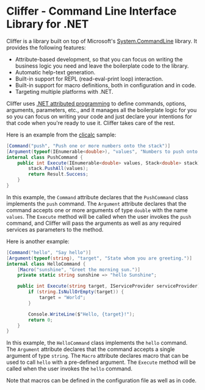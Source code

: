 # Cliffer - Command Line Interface Library for .NET

Cliffer is a library built on top of Microsoft's [System.CommandLine](https://learn.microsoft.com/en-us/dotnet/standard/commandline/) library. It provides the following features:

* Attribute-based development, so that you can focus on writing the business logic you need and leave the boilerplate code to the library.
* Automatic help-text generation.
* Built-in support for REPL (read-eval-print loop) interaction.
* Built-in support for macro definitions, both in configuration and in code.
* Targeting multiple platforms with .NET.

Cliffer uses [.NET attributed programming](https://learn.microsoft.com/en-us/dotnet/csharp/advanced-topics/reflection-and-attributes/) to define commands, options, arguments, parameters, 
etc., and it manages all the boilerplate logic for you so you can focus on writing your code and just declare your intentions for that code when you're ready to use it. Cliffer takes 
care of the rest.

Here is an example from the [clicalc](https://github.com/paulmooreparks/Cliffer/blob/master/clicalc/CliCalcProgram.cs) sample:

```c#
[Command("push", "Push one or more numbers onto the stack")]
[Argument(typeof(IEnumerable<double>), "values", "Numbers to push onto the stack", Cliffer.ArgumentArity.OneOrMore)]
internal class PushCommand {
    public int Execute(IEnumerable<double> values, Stack<double> stack) {
        stack.PushAll(values);
        return Result.Success;
    }
}
```

In this example, the `Command` attribute declares that the `PushCommand` class implements the `push` command. The `Argument` attribute declares that the command accepts one 
or more arguments of type `double` with the name `values`. The `Execute` method will be called when the user invokes the `push` command, and Cliffer will pass the arguments 
as well as any required services as parameters to the method.

Here is another example:

```c#
[Command("hello", "Say hello")]
[Argument(typeof(string), "target", "State whom you are greeting.")]
internal class HelloCommand {
    [Macro("sunshine", "Greet the morning sun.")]
    private static string sunshine => "hello Sunshine";

    public int Execute(string target, IServiceProvider serviceProvider) {
        if (string.IsNullOrEmpty(target)) {
            target = "World";
        }

        Console.WriteLine($"Hello, {target}!");
        return 0;
    }
}
```

In this example, the `HelloCommand` class implements the `hello` command. The `Argument` attribute declares that the command accepts a single argument of type `string`. 
The `Macro` attribute declares macro that can be used to call `hello` with a pre-defined argument. The `Execute` method will be called when the user invokes the `hello` command.

Note that macros can be defined in the configuration file as well as in code.
